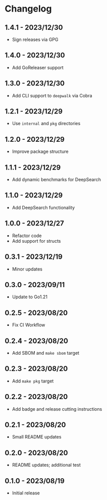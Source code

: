 # Changelog

[comment]: # (Changes since last release go here)

## 1.4.1 - 2023/12/30

- Sign releases via GPG

## 1.4.0 - 2023/12/30

- Add GoReleaser support

## 1.3.0 - 2023/12/30

- Add CLI support to `deepwalk` via Cobra

## 1.2.1 - 2023/12/29

- Use `internal` and `pkg` directories

## 1.2.0 - 2023/12/29

- Improve package structure

## 1.1.1 - 2023/12/29

- Add dynamic benchmarks for DeepSearch

## 1.1.0 - 2023/12/29

- Add DeepSearch functionality

## 1.0.0 - 2023/12/27

- Refactor code
- Add support for structs

## 0.3.1 - 2023/12/19

- Minor updates

## 0.3.0 - 2023/09/11

- Update to Go1.21

## 0.2.5 - 2023/08/20

- Fix CI Workflow

## 0.2.4 - 2023/08/20

- Add SBOM and `make sbom` target

## 0.2.3 - 2023/08/20

- Add `make pkg` target

## 0.2.2 - 2023/08/20

- Add badge and release cutting instructions

## 0.2.1 - 2023/08/20

- Small README updates

## 0.2.0 - 2023/08/20

- README updates; additional test

## 0.1.0 - 2023/08/19

- Initial release
